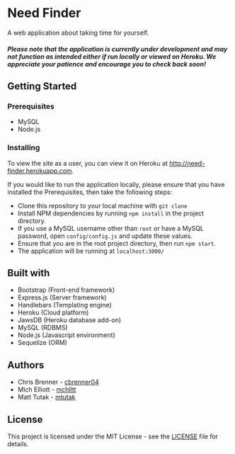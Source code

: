 # Need Finder
A web application about taking time for yourself.

##### *Please note that the application is currently under development and may not function as intended either if run locally or viewed on Heroku. We appreciate your patience and encourage you to check back soon!*


## Getting Started

### Prerequisites
- MySQL
- Node.js

### Installing
To view the site as a user, you can view it on Heroku at <http://need-finder.herokuapp.com>.
 
If you would like to run the application locally, please ensure that you have installed the Prerequisites, then take the following steps:
- Clone this repository to your local machine with `git clone`
- Install NPM dependencies by running `npm install` in the project directory.
- If you use a MySQL username other than `root` or have a MySQL password, open `config/config.js` and update these values.
- Ensure that you are in the root project directory, then run `npm start`.
- The application will be running at `localhost:3000/`

## Built with
- Bootstrap (Front-end framework)
- Express.js (Server framework)
- Handlebars (Templating engine)
- Heroku (Cloud platform)
- JawsDB (Heroku database add-on)
- MySQL (RDBMS)
- Node.js (Javascript environment)
- Sequelize (ORM)

## Authors
- Chris Brenner - [cbrenner04](https://github.com/cbrenner04)
- Mich Elliott - [mchlltt](https://github.com/mchlltt)
- Matt Tutak - [mtutak](https://github.com/mtutak)

## License
This project is licensed under the MIT License - see the [LICENSE](LICENSE.md) file for details.